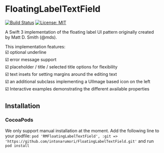 
# FloatingLabelTextField

[![Build Status](https://travis-ci.org/intonarumori/FloatingLabelTextField.svg?branch=master)](https://travis-ci.org/intonarumori/FloatingLabelTextField)
[![License: MIT](https://img.shields.io/badge/License-MIT-yellow.svg)](https://github.com/intonarumori/FloatingLabelTextField/blob/master/LICENSE.md)

A Swift 3 implementation of the floating label UI pattern originally created by Matt D. Smith (@mds).

This implementation features:  
☑️️ optional underline  
☑️️ error message support  
☑️️ placeholder / title / selected title options for flexibility  
☑️️ text insets for setting margins around the editing text  
☑️️ an additional subclass implementing a UIImage based icon on the left  
☑️️ Interactive examples demonstrating the different available properties  

## Installation

### CocoaPods

We only support manual installation at the moment. Add the following line to your podfile:
`pod 'RMFloatingLabelTextField', :git => 'https://github.com/intonarumori/FloatingLabelTextField.git'` and run `pod install`
